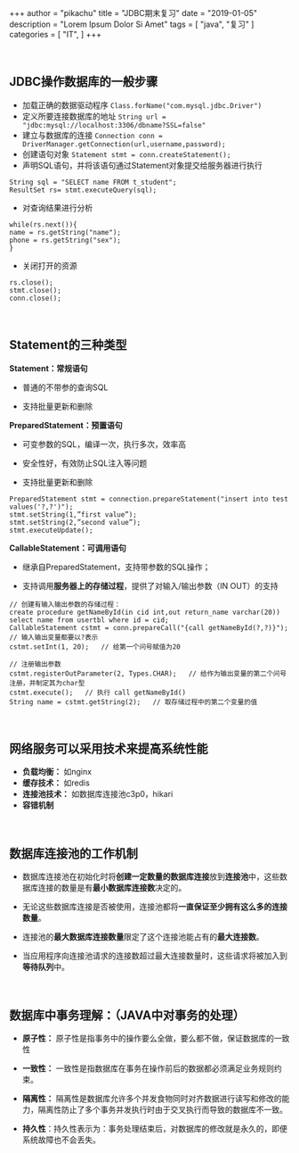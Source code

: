 +++
author = "pikachu"
title = "JDBC期末复习"
date = "2019-01-05"
description = "Lorem Ipsum Dolor Si Amet"
tags = [
    "java",
	"复习"
]
categories = [
    "IT",
]
+++


&nbsp;

## JDBC操作数据库的一般步骤

- 加载正确的数据驱动程序
`Class.forName("com.mysql.jdbc.Driver")`
- 定义所要连接数据库的地址
`String url = "jdbc:mysql://localhost:3306/dbname?SSL=false"`
- 建立与数据库的连接
`Connection conn = DriverManager.getConnection(url,username,password);`
- 创建语句对象
`Statement stmt = conn.createStatement();`
- 声明SQL语句，并将该语句通过Statement对象提交给服务器进行执行
```
String sql = "SELECT name FROM t_student";
ResultSet rs= stmt.executeQuery(sql);
```
- 对查询结果进行分析
```
while(rs.next()){
name = rs.getString("name");
phone = rs.getString("sex");
}
```
- 关闭打开的资源
```
rs.close();
stmt.close();
conn.close();
```

&nbsp;
&nbsp;


## Statement的三种类型
**Statement：常规语句**

- 普通的不带参的查询SQL

- 支持批量更新和删除

**PreparedStatement：预置语句**

- 可变参数的SQL，编译一次，执行多次，效率高

- 安全性好，有效防止SQL注入等问题

- 支持批量更新和删除

```
PreparedStatement stmt = connection.prepareStatement("insert into test values('?,?')");
stmt.setString(1,”first value”);
stmt.setString(2,”second value”);
stmt.executeUpdate();
```

**CallableStatement：可调用语句**

- 继承自PreparedStatement，支持带参数的SQL操作；

- 支持调用**服务器上的存储过程**，提供了对输入/输出参数（IN OUT）的支持

```
// 创建有输入输出参数的存储过程：
create procedure getNameById(in cid int,out return_name varchar(20)) select name from usertbl where id = cid;
CallableStatement cstmt = conn.prepareCall("{call getNameById(?,?)}");  // 输入输出变量都要以?表示
cstmt.setInt(1, 20);   // 给第一个问号赋值为20

// 注册输出参数
cstmt.registerOutParameter(2, Types.CHAR);   // 给作为输出变量的第二个问号注册，并制定其为char型
cstmt.execute();   // 执行 call getNameById()
String name = cstmt.getString(2);   // 取存储过程中的第二个变量的值
```


&nbsp;
&nbsp;


## 网络服务可以采用技术来提高系统性能

- **负载均衡：** 如nginx
- **缓存技术：** 如redis
- **连接池技术：** 如数据库连接池c3p0，hikari
- **容错机制**


&nbsp;
&nbsp;


## 数据库连接池的工作机制

- 数据库连接池在初始化时将**创建一定数量的数据库连接**放到**连接池**中，这些数据库连接的数量是有**最小数据库连接数**决定的。

- 无论这些数据库连接是否被使用，连接池都将**一直保证至少拥有这么多的连接数量**。

- 连接池的**最大数据库连接数量**限定了这个连接池能占有的**最大连接数**。

- 当应用程序向连接池请求的连接数超过最大连接数量时，这些请求将被加入到**等待队列**中。


&nbsp;
&nbsp;


## 数据库中事务理解：（JAVA中对事务的处理）

- **原子性：** 原子性是指事务中的操作要么全做，要么都不做，保证数据库的一致性

- **一致性：** 一致性是指数据库在事务在操作前后的数据都必须满足业务规则约束。

- **隔离性：** 隔离性是数据库允许多个并发食物同时对齐数据进行读写和修改的能力，隔离性防止了多个事务并发执行时由于交叉执行而导致的数据库不一致。

- **持久性**：持久性表示为：事务处理结束后，对数据库的修改就是永久的，即便系统故障也不会丢失。
